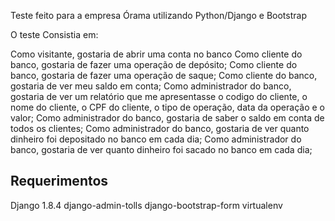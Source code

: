 
Teste feito para a empresa Órama utilizando Python/Django e Bootstrap

O teste Consistia em:

Como visitante, gostaria de abrir uma conta no banco
Como cliente do banco, gostaria de fazer uma operação de depósito;
Como cliente do banco, gostaria de fazer uma operação de saque;
Como cliente do banco, gostaria de ver meu saldo em conta;
Como administrador do banco, gostaria de ver um relatório que me apresentasse o codigo do cliente, o nome do cliente, o CPF do cliente, o tipo de operação, data da operação e o valor;
Como administrador do banco, gostaria de saber o saldo em conta de todos os clientes;
Como administrador do banco, gostaria de ver quanto dinheiro foi depositado no banco em cada dia;
Como administrador do banco, gostaria de ver quanto dinheiro foi sacado no banco em cada dia;

Requerimentos
--------

Django 1.8.4
django-admin-tolls
django-bootstrap-form
virtualenv
